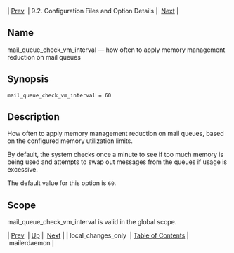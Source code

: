 | [Prev](conf.ref.local_changes_only)  | 9.2. Configuration Files and Option Details |  [Next](conf.ref.mailerdaemon.php) |

<a name="conf.ref.mail_queue_check_vm_interval"></a>
## Name

mail_queue_check_vm_interval — how often to apply memory management reduction on mail queues

## Synopsis

`mail_queue_check_vm_interval = 60`

<a name="idp10065408"></a>
## Description

How often to apply memory management reduction on mail queues, based on the configured memory utilization limits.

By default, the system checks once a minute to see if too much memory is being used and attempts to swap out messages from the queues if usage is excessive.

The default value for this option is `60`.

<a name="idp10068560"></a>
## Scope

mail_queue_check_vm_interval is valid in the global scope.

| [Prev](conf.ref.local_changes_only)  | [Up](conf.ref.files.php) |  [Next](conf.ref.mailerdaemon.php) |
| local_changes_only  | [Table of Contents](index) |  mailerdaemon |

